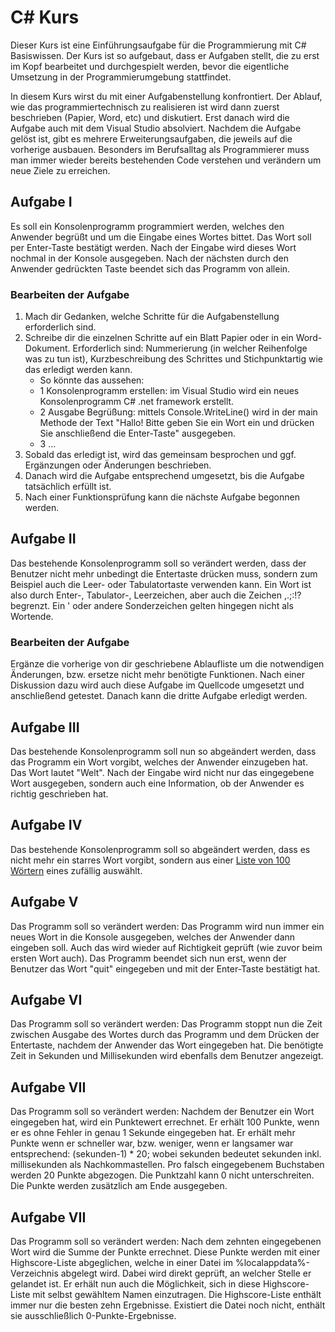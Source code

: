 # C# Kurs
Dieser Kurs ist eine Einführungsaufgabe für die Programmierung mit C# Basiswissen. Der Kurs ist so aufgebaut, dass er Aufgaben stellt, die zu erst im Kopf bearbeitet und durchgespielt werden, bevor die eigentliche Umsetzung in der Programmierumgebung stattfindet. 

In diesem Kurs wirst du mit einer Aufgabenstellung konfrontiert. Der Ablauf, wie das programmiertechnisch zu realisieren ist wird dann zuerst beschrieben (Papier, Word, etc) und diskutiert. Erst danach wird die Aufgabe auch mit dem Visual Studio absolviert. Nachdem die Aufgabe gelöst ist, gibt es mehrere Erweiterungsaufgaben, die jeweils auf die vorherige ausbauen. Besonders im Berufsalltag als Programmierer muss man immer wieder bereits bestehenden Code verstehen und verändern um neue Ziele zu erreichen.

## Aufgabe I
Es soll ein Konsolenprogramm programmiert werden, welches den Anwender begrüßt und um die Eingabe eines Wortes bittet. Das Wort soll per Enter-Taste bestätigt werden. Nach der Eingabe wird dieses Wort nochmal in der Konsole ausgegeben. Nach der nächsten durch den Anwender gedrückten Taste beendet sich das Programm von allein.

### Bearbeiten der Aufgabe
1. Mach dir Gedanken, welche Schritte für die Aufgabenstellung erforderlich sind.
2. Schreibe dir die einzelnen Schritte auf ein Blatt Papier oder in ein Word-Dokument. Erforderlich sind: Nummerierung (in welcher Reihenfolge was zu tun ist), Kurzbeschreibung des Schrittes und Stichpunktartig wie das erledigt werden kann. 
   - So könnte das aussehen:
   - 1 Konsolenprogramm erstellen: im Visual Studio wird ein neues Konsolenprogramm C# .net framework erstellt.
   - 2 Ausgabe Begrüßung: mittels Console.WriteLine() wird in der main Methode der Text "Hallo! Bitte geben Sie ein Wort ein und drücken Sie anschließend die Enter-Taste" ausgegeben.
   - 3 ...
3. Sobald das erledigt ist, wird das gemeinsam besprochen und ggf. Ergänzungen oder Änderungen beschrieben.
4. Danach wird die Aufgabe entsprechend umgesetzt, bis die Aufgabe tatsächlich erfüllt ist.
5. Nach einer Funktionsprüfung kann die nächste Aufgabe begonnen werden.

## Aufgabe II
Das bestehende Konsolenprogramm soll so verändert werden, dass der Benutzer nicht mehr unbedingt die Entertaste drücken muss, sondern zum Beispiel auch die Leer- oder Tabulatortaste verwenden kann. Ein Wort ist also durch Enter-, Tabulator-, Leerzeichen, aber auch die Zeichen ,.;:!? begrenzt. Ein ' oder andere Sonderzeichen gelten hingegen nicht als Wortende.

### Bearbeiten der Aufgabe
Ergänze die vorherige von dir geschriebene Ablaufliste um die notwendigen Änderungen, bzw. ersetze nicht mehr benötigte Funktionen. Nach einer Diskussion dazu wird auch diese Aufgabe im Quellcode umgesetzt und anschließend getestet. Danach kann die dritte Aufgabe erledigt werden.

## Aufgabe III
Das bestehende Konsolenprogramm soll nun so abgeändert werden, dass das Programm ein Wort vorgibt, welches der Anwender einzugeben hat. Das Wort lautet "Welt". Nach der Eingabe wird nicht nur das eingegebene Wort ausgegeben, sondern auch eine Information, ob der Anwender es richtig geschrieben hat.

## Aufgabe IV
Das bestehende Konsolenprogramm soll so abgeändert werden, dass es nicht mehr ein starres Wort vorgibt, sondern aus einer [Liste von 100 Wörtern](aufgabe-4-wortliste) eines zufällig auswählt.

## Aufgabe V
Das Programm soll so verändert werden: Das Programm wird nun immer ein neues Wort in die Konsole ausgegeben, welches der Anwender dann eingeben soll. Auch das wird wieder auf Richtigkeit geprüft (wie zuvor beim ersten Wort auch). Das Programm beendet sich nun erst, wenn der Benutzer das Wort "quit" eingegeben und mit der Enter-Taste bestätigt hat.

## Aufgabe VI
Das Programm soll so verändert werden: Das Programm stoppt nun die Zeit zwischen Ausgabe des Wortes durch das Programm und dem Drücken der Entertaste, nachdem der Anwender das Wort eingegeben hat. Die benötigte Zeit in Sekunden und Millisekunden wird ebenfalls dem Benutzer angezeigt.

## Aufgabe VII
Das Programm soll so verändert werden: Nachdem der Benutzer ein Wort eingegeben hat, wird ein Punktewert errechnet. Er erhält 100 Punkte, wenn er es ohne Fehler in genau 1 Sekunde eingegeben hat. Er erhält mehr Punkte wenn er schneller war, bzw. weniger, wenn er langsamer war entsprechend: (sekunden-1) * 20; wobei sekunden bedeutet sekunden inkl. millisekunden als Nachkommastellen. Pro falsch eingegebenem Buchstaben werden 20 Punkte abgezogen. Die Punktzahl kann 0 nicht unterschreiten. Die Punkte werden zusätzlich am Ende ausgegeben.

## Aufgabe VII
Das Programm soll so verändert werden: Nach dem zehnten eingegebenen Wort wird die Summe der Punkte errechnet. Diese Punkte werden mit einer Highscore-Liste abgeglichen, welche in einer Datei im %localappdata%-Verzeichnis abgelegt wird. Dabei wird direkt geprüft, an welcher Stelle er gelandet ist. Er erhält nun auch die Möglichkeit, sich in diese Highscore-Liste mit selbst gewähltem Namen einzutragen. Die Highscore-Liste enthält immer nur die besten zehn Ergebnisse. Existiert die Datei noch nicht, enthält sie ausschließlich 0-Punkte-Ergebnisse.

